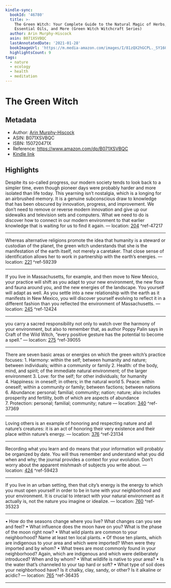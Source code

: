 ```yaml
---
kindle-sync:
  bookId: '46780'
  title: >-
    The Green Witch: Your Complete Guide to the Natural Magic of Herbs, Flowers,
    Essential Oils, and More (Green Witch Witchcraft Series)
  author: Arin Murphy-Hiscock
  asin: B071XSVBQC
  lastAnnotatedDate: '2021-01-28'
  bookImageUrl: 'https://m.media-amazon.com/images/I/81zQX2hGCPL._SY160.jpg'
  highlightsCount: 9
tags:
  - nature
  - ecology
  - health
  - meditation
---
```

# The Green Witch
## Metadata
* Author: [Arin Murphy-Hiscock](https://www.amazon.comundefined)
* ASIN: B071XSVBQC
* ISBN: 150720471X
* Reference: https://www.amazon.com/dp/B071XSVBQC
* [Kindle link](kindle://book?action=open&asin=B071XSVBQC)

## Highlights
Despite its so-called progress, our modern society tends to look back to a simpler time, even though pioneer days were probably harder and more isolated than life today. This yearning isn’t nostalgia, which is a longing for an airbrushed memory. It is a genuine subconscious draw to knowledge that has been obscured by innovation, progress, and improvement. We don’t need to remove or reverse modern innovation and give up our sidewalks and television sets and computers. What we need to do is discover how to connect in our modern environment to that earlier knowledge that is waiting for us to find it again. — location: [204](kindle://book?action=open&asin=B071XSVBQC&location=204) ^ref-47217

---
Whereas alternative religions promote the idea that humanity is a steward or custodian of the planet, the green witch understands that she is the manifestation of the earth itself, not merely a caretaker. That close sense of identification allows her to work in partnership with the earth’s energies. — location: [221](kindle://book?action=open&asin=B071XSVBQC&location=221) ^ref-59239

---
If you live in Massachusetts, for example, and then move to New Mexico, your practice will shift as you adapt to your new environment, the new flora and fauna around you, and the new energies of the landscape. You yourself will adapt as well. As you settle into a new relationship with the earth as it manifests in New Mexico, you will discover yourself evolving to reflect it in a different fashion than you reflected the environment of Massachusetts. — location: [245](kindle://book?action=open&asin=B071XSVBQC&location=245) ^ref-12424

---
you carry a sacred responsibility not only to watch over the harmony of your environment, but also to remember that, as author Poppy Palin says in Craft of the Wild Witch, “every positive gesture has the potential to become a spell.” — location: [275](kindle://book?action=open&asin=B071XSVBQC&location=275) ^ref-39055

---
There are seven basic areas or energies on which the green witch’s practice focuses: 1. Harmony: within the self; between humanity and nature; between individuals; within a community or family 2. Health: of the body, mind, and spirit; of the immediate natural environment; of the larger environment 3. Love: for the self; for other individuals; for humanity 4. Happiness: in oneself; in others; in the natural world 5. Peace: within oneself; within a community or family; between factions; between nations 6. Abundance: personal; familial; community; nation; nature; also includes prosperity and fertility, both of which are aspects of abundance 7. Protection: personal; familial; community; nature — location: [340](kindle://book?action=open&asin=B071XSVBQC&location=340) ^ref-37369

---
Loving others is an example of honoring and respecting nature and all nature’s creatures: it is an act of honoring their very existence and their place within nature’s energy. — location: [376](kindle://book?action=open&asin=B071XSVBQC&location=376) ^ref-23134

---
Recording what you learn and do means that your information will probably be organized by date. You will thus remember and understand what you did when and why; the journal provides a context for your evolution. Don’t worry about the apparent mishmash of subjects you write about. — location: [424](kindle://book?action=open&asin=B071XSVBQC&location=424) ^ref-59423

---
If you live in an urban setting, then that city’s energy is the energy to which you must open yourself in order to be in tune with your neighborhood and your environment. It is crucial to interact with your natural environment as it actually is, not the nature you imagine or idealize. — location: [760](kindle://book?action=open&asin=B071XSVBQC&location=760) ^ref-35323

---
• How do the seasons change where you live? What changes can you see and feel? • What influence does the moon have on you? What is the phase of the moon right now? • What wild plants are common to your neighborhood? Name at least ten local plants. • Of those ten plants, which are indigenous to your area and which were imported? When were they imported and by whom? • What trees are most commonly found in your neighborhood? Again, which are indigenous and which were deliberately introduced? When and by whom? • What wildlife is native to your area? • Is the water that’s channeled to your tap hard or soft? • What type of soil does your neighborhood have? Is it chalky, clay, sandy, or other? Is it alkaline or acidic? — location: [765](kindle://book?action=open&asin=B071XSVBQC&location=765) ^ref-36435

---
